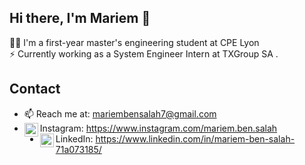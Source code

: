 ## Hi there, I'm Mariem 👋

👩‍🎓 I'm a first-year master's engineering student at CPE Lyon <br>
⚡ Currently working as a System Engineer Intern at TXGroup SA .

## Contact

* 📫   Reach me at: mariembensalah7@gmail.com
* <img align="left" alt="Instagram" width="22px" src="https://cdn.jsdelivr.net/npm/simple-icons@v3/icons/instagram.svg" />Instagram: https://www.instagram.com/mariem.ben.salah
* <img align="left" alt="LinkedIn" width="22px" src="https://cdn.jsdelivr.net/npm/simple-icons@v3/icons/linkedin.svg" />LinkedIn: https://www.linkedin.com/in/mariem-ben-salah-71a073185/
